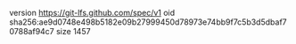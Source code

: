 version https://git-lfs.github.com/spec/v1
oid sha256:ae9d0748e498b5182e09b27999450d78973e74bb9f7c5b3d5dbaf70788af94c7
size 1457
